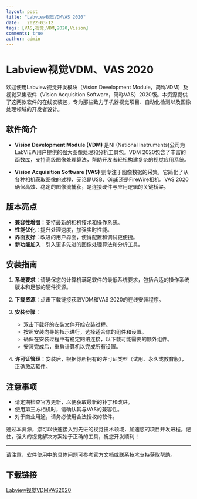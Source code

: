 ```yaml
---
layout: post
title: "Labview视觉VDMVAS 2020"
date:   2022-03-12
tags: [VAS,视觉,VDM,2020,Vision]
comments: true
author: admin
---
```

# Labview视觉VDM、VAS 2020

欢迎使用Labview视觉开发模块（Vision Development Module，简称VDM）及视觉采集软件（Vision Acquisition Software，简称VAS）2020版。本资源提供了这两款软件的在线安装包，专为那些致力于机器视觉项目、自动化检测以及图像处理领域的开发者设计。

## 软件简介

- **Vision Development Module (VDM)** 是NI (National Instruments)公司为LabVIEW用户提供的强大图像处理和分析工具包。VDM 2020包含了丰富的函数库，支持高级图像处理算法，帮助开发者轻松构建复杂的视觉应用系统。

- **Vision Acquisition Software (VAS)** 则专注于图像数据的采集，它简化了从各种相机获取图像的过程，无论是USB、GigE还是FireWire相机。VAS 2020确保高效、稳定的图像流捕获，是连接硬件与应用逻辑的关键桥梁。

## 版本亮点

- **兼容性增强**：支持最新的相机技术和操作系统。
- **性能优化**：提升处理速度，加强实时性能。
- **界面友好**：改进的用户界面，使得配置和调试更便捷。
- **新功能加入**：引入更多先进的图像处理算法和分析工具。

## 安装指南

1. **系统要求**：请确保您的计算机满足软件的最低系统要求，包括合适的操作系统版本和足够的硬件资源。
   
2. **下载资源**：点击下载链接获取VDM和VAS 2020的在线安装程序。

3. **安装步骤**：
   - 双击下载好的安装文件开始安装过程。
   - 按照安装向导的指示进行，选择适合你的组件和设置。
   - 确保在安装过程中有稳定网络连接，以下载可能需要的额外组件。
   - 安装完成后，重启计算机以完成所有设置。

4. **许可证管理**：安装后，根据你所拥有的许可证类型（试用、永久或教育版），正确激活软件。

## 注意事项

- 请定期检查官方更新，以便获取最新的补丁和改进。
- 使用第三方相机时，请确认其与VAS的兼容性。
- 对于商业用途，请务必使用合法授权的软件。

通过本资源，您可以快速接入到先进的视觉技术领域，加速您的项目开发进程。记住，强大的视觉解决方案始于正确的工具，祝您开发顺利！

---

请注意，软件使用中的具体问题可参考官方文档或联系技术支持获取帮助。

## 下载链接

[Labview视觉VDMVAS2020](https://pan.quark.cn/s/b5e8fbbbeb8c)